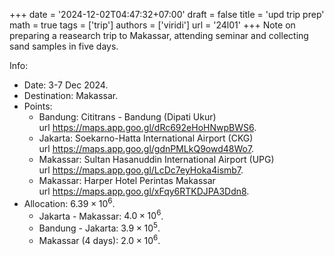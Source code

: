 +++
date = '2024-12-02T04:47:32+07:00'
draft = false
title = 'upd trip prep'
math = true
tags = ['trip']
authors = ['viridi']
url = '24l01'
+++
Note on preparing a reasearch trip to Makassar, attending seminar and collecting sand samples in five days.

<!--more-->

Info:

+ Date: 3-7 Dec 2024.
+ Destination: Makassar.
+ Points:
  - Bandung: Cititrans - Bandung (Dipati Ukur) \
    url https://maps.app.goo.gl/dRc692eHoHNwpBWS6.
  - Jakarta: Soekarno-Hatta International Airport (CKG) \
    url https://maps.app.goo.gl/gdnPMLkQ9owd48Wo7.
  - Makassar: Sultan Hasanuddin International Airport (UPG) \
    url https://maps.app.goo.gl/LcDc7eyHoka4ismb7.
  - Makassar: Harper Hotel Perintas Makassar \
    url https://maps.app.goo.gl/xFqy6RTKDJPA3Ddn8.
+ Allocation: $6.39 \times 10^6$.
  - Jakarta - Makassar: $4.0 \times 10^6$.
  - Bandung - Jakarta: $3.9 \times 10^5$.
  - Makassar (4 days): $2.0 \times 10^6$.
